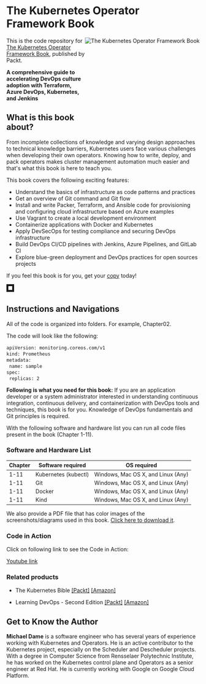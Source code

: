 # The Kubernetes Operator Framework Book

<a href="https://www.packtpub.com/product/the-kubernetes-operator-framework-book/9781803232850?utm_source=github&utm_medium=repository&utm_campaign=9781803232850"><img src="https://static.packt-cdn.com/products/9781803232850/cover/smaller" alt="The Kubernetes Operator Framework Book" height="256px" align="right"></a>

This is the code repository for [The Kubernetes Operator Framework Book](https://www.packtpub.com/product/the-kubernetes-operator-framework-book/9781803232850?utm_source=github&utm_medium=repository&utm_campaign=9781803232850), published by Packt.

**A comprehensive guide to accelerating DevOps culture adoption with Terraform, Azure DevOps, Kubernetes, and Jenkins**

## What is this book about?
From incomplete collections of knowledge and varying design approaches to technical knowledge barriers, Kubernetes users face various challenges when developing their own operators. Knowing how to write, deploy, and pack operators makes cluster management automation much easier and that's what this book is here to teach you. 

This book covers the following exciting features:
* Understand the basics of infrastructure as code patterns and practices
* Get an overview of Git command and Git flow
* Install and write Packer, Terraform, and Ansible code for provisioning and configuring cloud infrastructure based on Azure examples
* Use Vagrant to create a local development environment
* Containerize applications with Docker and Kubernetes
* Apply DevSecOps for testing compliance and securing DevOps infrastructure
* Build DevOps CI/CD pipelines with Jenkins, Azure Pipelines, and GitLab CI
* Explore blue-green deployment and DevOps practices for open sources projects

If you feel this book is for you, get your [copy](https://www.amazon.com/dp/1803232854) today!

<a href="https://www.packtpub.com/?utm_source=github&utm_medium=banner&utm_campaign=GitHubBanner"><img src="https://raw.githubusercontent.com/PacktPublishing/GitHub/master/GitHub.png" 
alt="https://www.packtpub.com/" border="5" /></a>

## Instructions and Navigations
All of the code is organized into folders. For example, Chapter02.

The code will look like the following:
```
apiVersion: monitoring.coreos.com/v1
kind: Prometheus
metadata:
 name: sample
spec:
 replicas: 2
```

**Following is what you need for this book:**
If you are an application developer or a system administrator interested in understanding continuous integration, continuous delivery, and containerization with DevOps tools and techniques, this book is for you. Knowledge of DevOps fundamentals and Git principles is required.

With the following software and hardware list you can run all code files present in the book (Chapter 1-11).
### Software and Hardware List
| Chapter | Software required | OS required |
| -------- | ------------------------------------ | ----------------------------------- |
| 1-11 | Kubernetes (kubectl) | Windows, Mac OS X, and Linux (Any) |
| 1-11 | Git | Windows, Mac OS X, and Linux (Any) |
| 1-11 | Docker | Windows, Mac OS X, and Linux (Any) |
| 1-11 | Kind | Windows, Mac OS X, and Linux (Any) |

We also provide a PDF file that has color images of the screenshots/diagrams used in this book. [Click here to download it]( https://static.packt-cdn.com/downloads/9781803232850_ColorImages.pdf).

### Code in Action
Click on following link to see the Code in Action:

[Youtube link](https://bit.ly/3m5dlYa)

### Related products
* The Kubernetes Bible [[Packt]](https://www.packtpub.com/product/the-kubernetes-bible/9781838827694?utm_source=github&utm_medium=repository&utm_campaign=9781838827694) [[Amazon]](https://www.amazon.com/dp/1838827692)

* Learning DevOps - Second Edition [[Packt]](https://www.packtpub.com/product/learning-devops-second-edition/9781801818964?utm_source=github&utm_medium=repository&utm_campaign=9781801818964) [[Amazon]](https://www.amazon.com/dp/1801818967)

## Get to Know the Author
**Michael Dame**
is a software engineer who has several years of experience working with Kubernetes and Operators. He is an active contributor to the Kubernetes project, especially on the Scheduler and Descheduler projects. With a degree in Computer Science from Rensselaer Polytechnic Institute, he has worked on the Kubernetes control plane and Operators as a senior engineer at Red Hat. He is currently working with Google on Google Cloud Platform.
